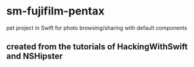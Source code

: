 # sm-fujifilm-pentax
pet project in Swift for photo browsing/sharing with default components 

## created from the tutorials of HackingWithSwift and NSHipster 
